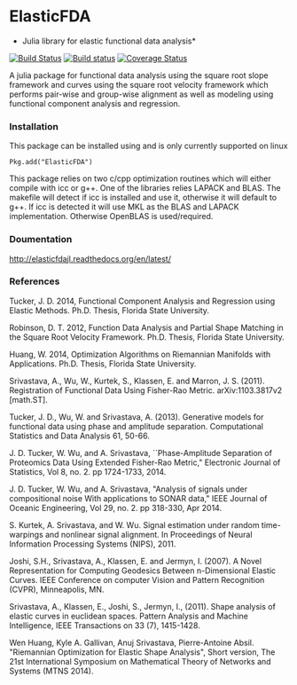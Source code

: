 # ElasticFDA
* Julia library for elastic functional data analysis*

[![Build Status](https://img.shields.io/travis/jdtuck/ElasticFDA.jl.svg?style=flat-square&label=linux)](https://travis-ci.org/jdtuck/ElasticFDA.jl)
[![Build status](https://img.shields.io/appveyor/ci/jdtuck/elasticfda-jl.svg?style=flat-square&label=windows)](https://ci.appveyor.com/project/jdtuck/elasticfda-jl/branch/master)
[![Coverage Status](http://img.shields.io/coveralls/jdtuck/ElasticFDA.jl.svg?style=flat-square)](https://coveralls.io/r/jdtuck/ElasticFDA.jl?branch=master)


A julia package for functional data analysis using the square root slope framework
and curves using the square root velocity framework which performs pair-wise and
group-wise alignment as well as modeling using functional component analysis and
regression.

### Installation
This package can be installed using and is only currently supported on linux

    Pkg.add("ElasticFDA")

This package relies on two c/cpp optimization routines which will either compile
with icc or g++. One of the libraries relies LAPACK and BLAS. The makefile will
detect if icc is installed and use it, otherwise it will default to g++. If icc
is detected it will use MKL as the BLAS and LAPACK implementation. Otherwise
OpenBLAS is used/required.

### Doumentation
<http://elasticfdajl.readthedocs.org/en/latest/>

### References
Tucker, J. D. 2014, Functional Component Analysis and Regression using Elastic
Methods. Ph.D. Thesis, Florida State University.

Robinson, D. T. 2012, Function Data Analysis and Partial Shape Matching in the
Square Root Velocity Framework. Ph.D. Thesis, Florida State University.

Huang, W. 2014, Optimization Algorithms on Riemannian Manifolds with
Applications. Ph.D. Thesis, Florida State University.

Srivastava, A., Wu, W., Kurtek, S., Klassen, E. and Marron, J. S. (2011).
Registration of Functional Data Using Fisher-Rao Metric. arXiv:1103.3817v2
[math.ST].

Tucker, J. D., Wu, W. and Srivastava, A. (2013). Generative models for
functional data using phase and amplitude separation. Computational Statistics
and Data Analysis 61, 50-66.

J. D. Tucker, W. Wu, and A. Srivastava, ``Phase-Amplitude Separation of
Proteomics Data Using Extended Fisher-Rao Metric," Electronic Journal of
Statistics, Vol 8, no. 2. pp 1724-1733, 2014.

J. D. Tucker, W. Wu, and A. Srivastava, "Analysis of signals under compositional
noise With applications to SONAR data," IEEE Journal of Oceanic Engineering, Vol
29, no. 2. pp 318-330, Apr 2014.

S. Kurtek, A. Srivastava, and W. Wu. Signal estimation under random
time-warpings and nonlinear signal alignment. In Proceedings of Neural
Information Processing Systems (NIPS), 2011.

Joshi, S.H., Srivastava, A., Klassen, E. and Jermyn, I. (2007). A Novel
Representation for Computing Geodesics Between n-Dimensional Elastic Curves.
IEEE Conference on computer Vision and Pattern Recognition (CVPR), Minneapolis, MN.

Srivastava, A., Klassen, E., Joshi, S., Jermyn, I., (2011). Shape analysis of
elastic curves in euclidean spaces. Pattern Analysis and Machine Intelligence,
IEEE Transactions on 33 (7), 1415-1428.

Wen Huang, Kyle A. Gallivan, Anuj Srivastava, Pierre-Antoine Absil. "Riemannian
Optimization for Elastic Shape Analysis", Short version, The 21st International
Symposium on Mathematical Theory of Networks and Systems (MTNS 2014).

